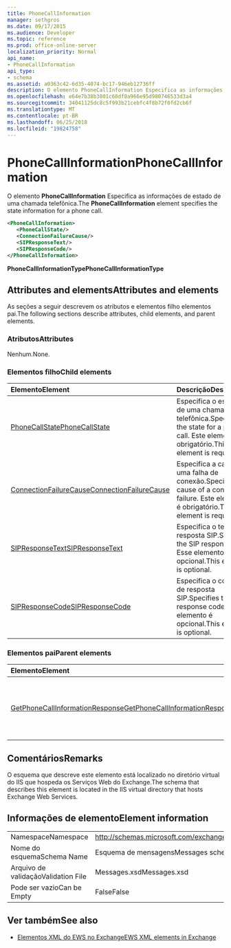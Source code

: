 ```yaml
---
title: PhoneCallInformation
manager: sethgros
ms.date: 09/17/2015
ms.audience: Developer
ms.topic: reference
ms.prod: office-online-server
localization_priority: Normal
api_name:
- PhoneCallInformation
api_type:
- schema
ms.assetid: a0363c42-6d35-4074-bc17-946eb12736ff
description: O elemento PhoneCallInformation Especifica as informações de estado de uma chamada telefônica.
ms.openlocfilehash: e64e7b38b3801c60df8a966e95d980746533d3a4
ms.sourcegitcommit: 34041125dc8c5f993b21cebfc4f8b72f0fd2cb6f
ms.translationtype: MT
ms.contentlocale: pt-BR
ms.lasthandoff: 06/25/2018
ms.locfileid: "19824758"
---
```

# <a name="phonecallinformation"></a><span data-ttu-id="ab511-103">PhoneCallInformation</span><span class="sxs-lookup"><span data-stu-id="ab511-103">PhoneCallInformation</span></span>

<span data-ttu-id="ab511-104">O elemento **PhoneCallInformation** Especifica as informações de estado de uma chamada telefônica.</span><span class="sxs-lookup"><span data-stu-id="ab511-104">The **PhoneCallInformation** element specifies the state information for a phone call.</span></span> 
  
```XML
<PhoneCallInformation>
   <PhoneCallState/>
   <ConnectionFailureCause/>
   <SIPResponseText/>
   <SIPResponseCode/>
</PhoneCallInformation>
```

 <span data-ttu-id="ab511-105">**PhoneCallInformationType**</span><span class="sxs-lookup"><span data-stu-id="ab511-105">**PhoneCallInformationType**</span></span>
## <a name="attributes-and-elements"></a><span data-ttu-id="ab511-106">Attributes and elements</span><span class="sxs-lookup"><span data-stu-id="ab511-106">Attributes and elements</span></span>

<span data-ttu-id="ab511-107">As seções a seguir descrevem os atributos e elementos filho elementos pai.</span><span class="sxs-lookup"><span data-stu-id="ab511-107">The following sections describe attributes, child elements, and parent elements.</span></span>
  
### <a name="attributes"></a><span data-ttu-id="ab511-108">Atributos</span><span class="sxs-lookup"><span data-stu-id="ab511-108">Attributes</span></span>

<span data-ttu-id="ab511-109">Nenhum.</span><span class="sxs-lookup"><span data-stu-id="ab511-109">None.</span></span>
  
### <a name="child-elements"></a><span data-ttu-id="ab511-110">Elementos filho</span><span class="sxs-lookup"><span data-stu-id="ab511-110">Child elements</span></span>

|<span data-ttu-id="ab511-111">**Elemento**</span><span class="sxs-lookup"><span data-stu-id="ab511-111">**Element**</span></span>|<span data-ttu-id="ab511-112">**Descrição**</span><span class="sxs-lookup"><span data-stu-id="ab511-112">**Description**</span></span>|
|:-----|:-----|
|[<span data-ttu-id="ab511-113">PhoneCallState</span><span class="sxs-lookup"><span data-stu-id="ab511-113">PhoneCallState</span></span>](phonecallstate.md) <br/> |<span data-ttu-id="ab511-114">Especifica o estado de uma chamada telefônica.</span><span class="sxs-lookup"><span data-stu-id="ab511-114">Specifies the state for a phone call.</span></span> <span data-ttu-id="ab511-115">Este elemento é obrigatório.</span><span class="sxs-lookup"><span data-stu-id="ab511-115">This element is required.</span></span>  <br/> |
|[<span data-ttu-id="ab511-116">ConnectionFailureCause</span><span class="sxs-lookup"><span data-stu-id="ab511-116">ConnectionFailureCause</span></span>](connectionfailurecause.md) <br/> |<span data-ttu-id="ab511-117">Especifica a causa de uma falha de conexão.</span><span class="sxs-lookup"><span data-stu-id="ab511-117">Specifies the cause of a connection failure.</span></span> <span data-ttu-id="ab511-118">Este elemento é obrigatório.</span><span class="sxs-lookup"><span data-stu-id="ab511-118">This element is required.</span></span>  <br/> |
|[<span data-ttu-id="ab511-119">SIPResponseText</span><span class="sxs-lookup"><span data-stu-id="ab511-119">SIPResponseText</span></span>](sipresponsetext.md) <br/> |<span data-ttu-id="ab511-120">Especifica o texto de resposta SIP.</span><span class="sxs-lookup"><span data-stu-id="ab511-120">Specifies the SIP response text.</span></span> <span data-ttu-id="ab511-121">Esse elemento é opcional.</span><span class="sxs-lookup"><span data-stu-id="ab511-121">This element is optional.</span></span>  <br/> |
|[<span data-ttu-id="ab511-122">SIPResponseCode</span><span class="sxs-lookup"><span data-stu-id="ab511-122">SIPResponseCode</span></span>](sipresponsecode.md) <br/> |<span data-ttu-id="ab511-123">Especifica o código de resposta SIP.</span><span class="sxs-lookup"><span data-stu-id="ab511-123">Specifies the SIP response code.</span></span> <span data-ttu-id="ab511-124">Esse elemento é opcional.</span><span class="sxs-lookup"><span data-stu-id="ab511-124">This element is optional.</span></span>  <br/> |
   
### <a name="parent-elements"></a><span data-ttu-id="ab511-125">Elementos pai</span><span class="sxs-lookup"><span data-stu-id="ab511-125">Parent elements</span></span>

|<span data-ttu-id="ab511-126">**Elemento**</span><span class="sxs-lookup"><span data-stu-id="ab511-126">**Element**</span></span>|<span data-ttu-id="ab511-127">**Descrição**</span><span class="sxs-lookup"><span data-stu-id="ab511-127">**Description**</span></span>|
|:-----|:-----|
|[<span data-ttu-id="ab511-128">GetPhoneCallInformationResponse</span><span class="sxs-lookup"><span data-stu-id="ab511-128">GetPhoneCallInformationResponse</span></span>](getphonecallinformationresponse.md) <br/> |<span data-ttu-id="ab511-129">Define uma resposta a uma solicitação de [operação GetPhoneCallInformation](getphonecallinformation-operation.md) .</span><span class="sxs-lookup"><span data-stu-id="ab511-129">Defines a response to a [GetPhoneCallInformation operation](getphonecallinformation-operation.md) request.</span></span>  <br/> |
   
## <a name="remarks"></a><span data-ttu-id="ab511-130">Comentários</span><span class="sxs-lookup"><span data-stu-id="ab511-130">Remarks</span></span>

<span data-ttu-id="ab511-131">O esquema que descreve este elemento está localizado no diretório virtual do IIS que hospeda os Serviços Web do Exchange.</span><span class="sxs-lookup"><span data-stu-id="ab511-131">The schema that describes this element is located in the IIS virtual directory that hosts Exchange Web Services.</span></span>
  
## <a name="element-information"></a><span data-ttu-id="ab511-132">Informações de elemento</span><span class="sxs-lookup"><span data-stu-id="ab511-132">Element information</span></span>

|||
|:-----|:-----|
|<span data-ttu-id="ab511-133">Namespace</span><span class="sxs-lookup"><span data-stu-id="ab511-133">Namespace</span></span>  <br/> |http://schemas.microsoft.com/exchange/services/2006/messages  <br/> |
|<span data-ttu-id="ab511-134">Nome do esquema</span><span class="sxs-lookup"><span data-stu-id="ab511-134">Schema Name</span></span>  <br/> |<span data-ttu-id="ab511-135">Esquema de mensagens</span><span class="sxs-lookup"><span data-stu-id="ab511-135">Messages schema</span></span>  <br/> |
|<span data-ttu-id="ab511-136">Arquivo de validação</span><span class="sxs-lookup"><span data-stu-id="ab511-136">Validation File</span></span>  <br/> |<span data-ttu-id="ab511-137">Messages.xsd</span><span class="sxs-lookup"><span data-stu-id="ab511-137">Messages.xsd</span></span>  <br/> |
|<span data-ttu-id="ab511-138">Pode ser vazio</span><span class="sxs-lookup"><span data-stu-id="ab511-138">Can be Empty</span></span>  <br/> |<span data-ttu-id="ab511-139">False</span><span class="sxs-lookup"><span data-stu-id="ab511-139">False</span></span>  <br/> |
   
## <a name="see-also"></a><span data-ttu-id="ab511-140">Ver também</span><span class="sxs-lookup"><span data-stu-id="ab511-140">See also</span></span>



- [<span data-ttu-id="ab511-141">Elementos XML do EWS no Exchange</span><span class="sxs-lookup"><span data-stu-id="ab511-141">EWS XML elements in Exchange</span></span>](ews-xml-elements-in-exchange.md)

